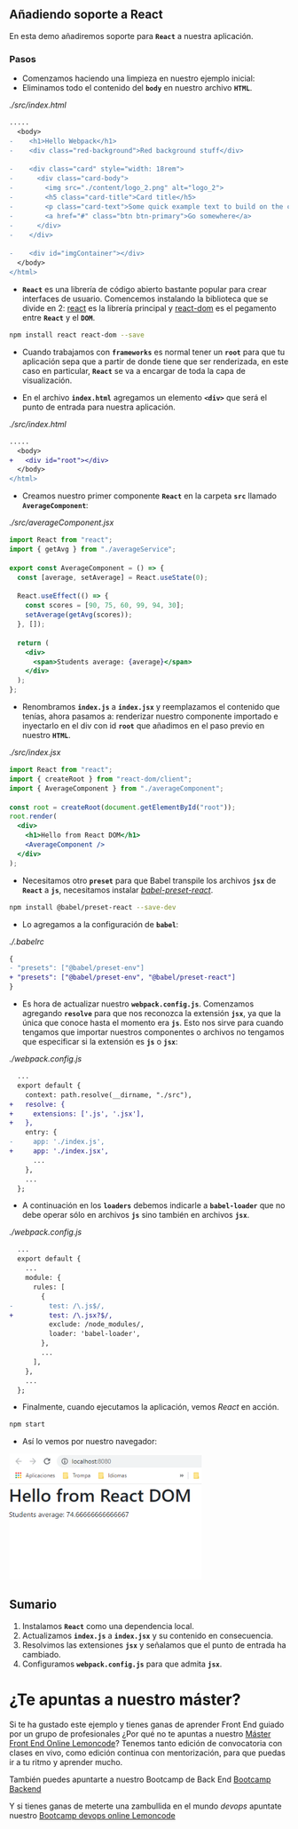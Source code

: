 ## Añadiendo soporte a React

En esta demo añadiremos soporte para **`React`** a nuestra aplicación.

### Pasos

- Comenzamos haciendo una limpieza en nuestro ejemplo inicial:
- Eliminamos todo el contenido del **`body`** en nuestro archivo **`HTML`**.

_./src/index.html_

```diff
.....
  <body>
-    <h1>Hello Webpack</h1>
-    <div class="red-background">Red background stuff</div>

-    <div class="card" style="width: 18rem">
-      <div class="card-body">
-        <img src="./content/logo_2.png" alt="logo_2">
-        <h5 class="card-title">Card title</h5>
-        <p class="card-text">Some quick example text to build on the card title and make up the bulk of the card's content.</p>
-        <a href="#" class="btn btn-primary">Go somewhere</a>
-      </div>
-    </div>

-    <div id="imgContainer"></div>
  </body>
</html>

```

- **`React`** es una librería de código abierto bastante popular para crear interfaces de usuario. Comencemos instalando la biblioteca que se divide en 2: [react](https://www.npmjs.com/package/react) es la librería principal y [react-dom](https://www.npmjs.com/package/react-dom) es el pegamento entre **`React`** y el **`DOM`**.

```bash
npm install react react-dom --save
```

- Cuando trabajamos con **`frameworks`** es normal tener un **`root`** para que tu aplicación sepa que a partir de donde tiene que ser renderizada, en este caso en particular, **`React`** se va a encargar de toda la capa de visualización.

- En el archivo **`index.html`** agregamos un elemento **`<div>`** que será el punto de entrada para nuestra aplicación.

_./src/index.html_

```diff
.....
  <body>
+   <div id="root"></div>
  </body>
</html>
```

- Creamos nuestro primer componente **`React`** en la carpeta **`src`** llamado **`AverageComponent`**:

_./src/averageComponent.jsx_

```jsx
import React from "react";
import { getAvg } from "./averageService";

export const AverageComponent = () => {
  const [average, setAverage] = React.useState(0);

  React.useEffect(() => {
    const scores = [90, 75, 60, 99, 94, 30];
    setAverage(getAvg(scores));
  }, []);

  return (
    <div>
      <span>Students average: {average}</span>
    </div>
  );
};
```

- Renombramos **`index.js`** a **`index.jsx`** y reemplazamos el contenido que tenías, ahora pasamos a: renderizar nuestro componente importado e inyectarlo en el div con id **`root`** que añadimos en el paso
  previo en nuestro **`HTML`**.

_./src/index.jsx_

```jsx
import React from "react";
import { createRoot } from "react-dom/client";
import { AverageComponent } from "./averageComponent";

const root = createRoot(document.getElementById("root"));
root.render(
  <div>
    <h1>Hello from React DOM</h1>
    <AverageComponent />
  </div>
);
```

- Necesitamos otro **`preset`** para que Babel transpile los archivos **`jsx`** de **`React`** a **`js`**, necesitamos instalar [_babel-preset-react_](https://github.com/babel/babel/tree/master/packages/babel-preset-react).

```bash
npm install @babel/preset-react --save-dev
```

- Lo agregamos a la configuración de **`babel`**:

_./.babelrc_

```diff
{
- "presets": ["@babel/preset-env"]
+ "presets": ["@babel/preset-env", "@babel/preset-react"]
}
```

- Es hora de actualizar nuestro **`webpack.config.js`**. Comenzamos agregando **`resolve`** para que nos reconozca la extensión **`jsx`**, ya que la única que conoce hasta el momento era **`js`**. Esto nos sirve para cuando tengamos que importar nuestros componentes o archivos no tengamos que especificar si la extensión es **`js`** o **`jsx`**:

_./webpack.config.js_

```diff
  ...
  export default {
    context: path.resolve(__dirname, "./src"),
+   resolve: {
+     extensions: ['.js', '.jsx'],
+   },
    entry: {
-     app: './index.js',
+     app: './index.jsx',
      ...
    },
    ...
  };
```

- A continuación en los **`loaders`** debemos indicarle a **`babel-loader`** que no debe operar sólo en archivos **`js`** sino también en archivos **`jsx`**.

_./webpack.config.js_

```diff
  ...
  export default {
    ...
    module: {
      rules: [
        {
-         test: /\.js$/,
+         test: /\.jsx?$/,
          exclude: /node_modules/,
          loader: 'babel-loader',
        },
        ...
      ],
    },
    ...
  };
```

- Finalmente, cuando ejecutamos la aplicación, vemos _React_ en acción.

```bash
npm start
```

- Así lo vemos por nuestro navegador:

<img src="./content/react-image.png" alt="react-image" style="zoom: 80%;" />

## Sumario

1. Instalamos **`React`** como una dependencia local.
2. Actualizamos **`index.js`** a **`index.jsx`** y su contenido en consecuencia.
3. Resolvimos las extensiones **`jsx`** y señalamos que el punto de entrada ha cambiado.
4. Configuramos **`webpack.config.js`** para que admita **`jsx`**.

# ¿Te apuntas a nuestro máster?

Si te ha gustado este ejemplo y tienes ganas de aprender Front End
guiado por un grupo de profesionales ¿Por qué no te apuntas a
nuestro [Máster Front End Online Lemoncode](https://lemoncode.net/master-frontend#inicio-banner)? Tenemos tanto edición de convocatoria
con clases en vivo, como edición continua con mentorización, para
que puedas ir a tu ritmo y aprender mucho.

También puedes apuntarte a nuestro Bootcamp de Back End [Bootcamp Backend](https://lemoncode.net/bootcamp-backend#inicio-banner)

Y si tienes ganas de meterte una zambullida en el mundo _devops_
apuntate nuestro [Bootcamp devops online Lemoncode](https://lemoncode.net/bootcamp-devops#bootcamp-devops/inicio)